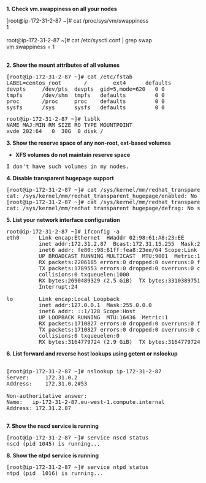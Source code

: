 
<b>1. Check vm.swappiness on all your nodes</b>

[root@ip-172-31-2-87 ~]# cat /proc/sys/vm/swappiness<br/>
1<br/>
<br/>
root@ip-172-31-2-87 ~]# cat /etc/sysctl.conf | grep swap <br/>
vm.swappiness = 1<br/>
<br/>

<b>2. Show the mount attributes of all volumes</b>

<pre>
[root@ip-172-31-2-87 ~]# cat /etc/fstab 
LABEL=centos_root		/        ext4      defaults         0 0
devpts     /dev/pts  devpts  gid=5,mode=620   0 0
tmpfs      /dev/shm  tmpfs   defaults         0 0
proc       /proc     proc    defaults         0 0
sysfs      /sys      sysfs   defaults         0 0
</pre>

<pre>
root@ip-172-31-2-87 ~]# lsblk 
NAME MAJ:MIN RM SIZE RO TYPE MOUNTPOINT
xvde 202:64   0  30G  0 disk /
</pre>

<b>3. Show the reserve space of any non-root, ext-based volumes
- XFS volumes do not maintain reserve space</b>

<pre>
I don't have such volumes in my nodes.
</pre>


<b>4. Disable transparent hugepage support</b>

<pre>
[root@ip-172-31-2-87 ~]# cat /sys/kernel/mm/redhat_transparent_hugepage/enabled
cat: /sys/kernel/mm/redhat_transparent_hugepage/enabled: No such file or directory
[root@ip-172-31-2-87 ~]# cat /sys/kernel/mm/redhat_transparent_hugepage/defrag
cat: /sys/kernel/mm/redhat_transparent_hugepage/defrag: No such file or directory
</pre>




<b>5. List your network interface configuration</b>
<pre>
root@ip-172-31-2-87 ~]# ifconfig -a
eth0      Link encap:Ethernet  HWaddr 02:98:61:A8:23:EE  
          inet addr:172.31.2.87  Bcast:172.31.15.255  Mask:255.255.240.0
          inet6 addr: fe80::98:61ff:fea8:23ee/64 Scope:Link
          UP BROADCAST RUNNING MULTICAST  MTU:9001  Metric:1
          RX packets:2206185 errors:0 dropped:0 overruns:0 frame:0
          TX packets:1789553 errors:0 dropped:0 overruns:0 carrier:0
          collisions:0 txqueuelen:1000 
          RX bytes:2690489329 (2.5 GiB)  TX bytes:3310389751 (3.0 GiB)
          Interrupt:24 

lo        Link encap:Local Loopback  
          inet addr:127.0.0.1  Mask:255.0.0.0
          inet6 addr: ::1/128 Scope:Host
          UP LOOPBACK RUNNING  MTU:16436  Metric:1
          RX packets:1710827 errors:0 dropped:0 overruns:0 frame:0
          TX packets:1710827 errors:0 dropped:0 overruns:0 carrier:0
          collisions:0 txqueuelen:0 
          RX bytes:3164779724 (2.9 GiB)  TX bytes:3164779724 (2.9 GiB)
</pre>

<b>6. List forward and reverse host lookups using getent or nslookup</b>

<pre>

[root@ip-172-31-2-87 ~]# nslookup ip-172-31-2-87
Server:		172.31.0.2
Address:	172.31.0.2#53

Non-authoritative answer:
Name:	ip-172-31-2-87.eu-west-1.compute.internal
Address: 172.31.2.87

</pre>

<b>7. Show the nscd service is running</b>

<pre>
[root@ip-172-31-2-87 ~]# service nscd status
nscd (pid 1045) is running...
</pre>

<b>8. Show the ntpd service is running</b>

<pre>
[root@ip-172-31-2-87 ~]# service ntpd status
ntpd (pid  1016) is running...
</pre>
